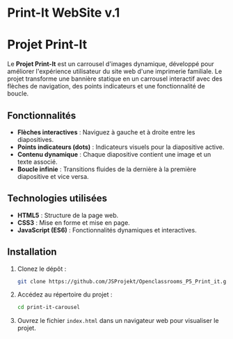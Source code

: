 # Print-It WebSite v.1

# Projet Print-It

Le **Projet Print-It** est un carrousel d'images dynamique, développé pour améliorer l'expérience utilisateur du site web d'une imprimerie familiale. Le projet transforme une bannière statique en un carrousel interactif avec des flèches de navigation, des points indicateurs et une fonctionnalité de boucle.

## Fonctionnalités

- **Flèches interactives** : Naviguez à gauche et à droite entre les diapositives.
- **Points indicateurs (dots)** : Indicateurs visuels pour la diapositive active.
- **Contenu dynamique** : Chaque diapositive contient une image et un texte associé.
- **Boucle infinie** : Transitions fluides de la dernière à la première diapositive et vice versa.

## Technologies utilisées

- **HTML5** : Structure de la page web.
- **CSS3** : Mise en forme et mise en page.
- **JavaScript (ES6)** : Fonctionnalités dynamiques et interactives.

## Installation

1. Clonez le dépôt :
   ```bash
   git clone https://github.com/JSProjekt/Openclassrooms_P5_Print_it.git
   ```
2. Accédez au répertoire du projet :
   ```bash
   cd print-it-carousel
   ```
3. Ouvrez le fichier `index.html` dans un navigateur web pour visualiser le projet.
